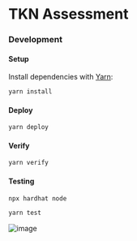 # TKN Assessment

### Development

#### Setup

Install dependencies with [Yarn](https://yarnpkg.com/en/):

```bash
yarn install
```

#### Deploy

```bash
yarn deploy
```

#### Verify

```bash
yarn verify
```

#### Testing

```bash
npx hardhat node
```

```bash
yarn test
```
![image](https://github.com/user-attachments/assets/5cb8228e-324c-4430-90af-dc88adaecc14)
